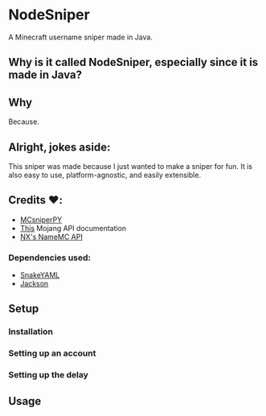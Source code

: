 # NodeSniper

A Minecraft username sniper made in Java.

## Why is it called NodeSniper, especially since it is made in Java?

## Why

Because.

## Alright, jokes aside:

This sniper was made because I just wanted to make a sniper for fun. It is also easy to use, platform-agnostic, and easily extensible.

## Credits ❤️:

- [MCsniperPY](https://github.com/MCsniperPY/MCsniperPY)
- [This](https://mojang-api-docs.netlify.app/) Mojang API documentation
- [NX's NameMC API](https://api.nathan.cx/)

### Dependencies used:

- [SnakeYAML](https://mvnrepository.com/artifact/org.yaml/snakeyaml)
- [Jackson](https://github.com/FasterXML/jackson)

## Setup

### Installation

### Setting up an account

### Setting up the delay


## Usage
